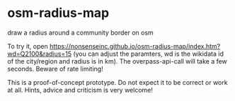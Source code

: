 # osm-radius-map
draw a radius around a community border on osm

To try it, open https://nonsenseinc.github.io/osm-radius-map/index.htm?wd=Q2100&radius=15 (you can adjust the paramters, wd is the wikidata id of the city/region and radius is in km). The overpass-api-call will take a few seconds. Beware of rate limiting!

This is a proof-of-concept prototype. Do not expect it to be correct or work at all. Hints, advice and criticism is very welcome!
